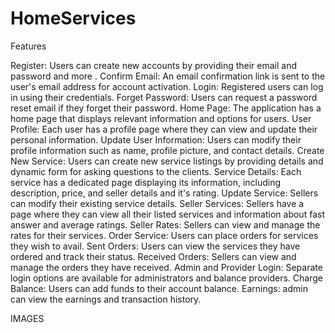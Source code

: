 # HomeServices

Features

Register: Users can create new accounts by providing their email and password and more .
Confirm Email: An email confirmation link is sent to the user's email address for account activation.
Login: Registered users can log in using their credentials.
Forget Password: Users can request a password reset email if they forget their password.
Home Page: The application has a home page that displays relevant information and options for users.
User Profile: Each user has a profile page where they can view and update their personal information.
Update User Information: Users can modify their profile information such as name, profile picture, and contact details.
Create New Service: Users can create new service listings by providing details and dynamic form for asking questions to the clients.
Service Details: Each service has a dedicated page displaying its information, including description, price, and seller details and it's rating.
Update Service: Sellers can modify their existing service details.
Seller Services: Sellers have a page where they can view all their listed services and information about fast answer and average ratings.
Seller Rates: Sellers can view and manage the rates for their services.
Order Service: Users can place orders for services they wish to avail.
Sent Orders: Users can view the services they have ordered and track their status.
Received Orders: Sellers can view and manage the orders they have received.
Admin and Provider Login: Separate login options are available for administrators and balance providers.
Charge Balance: Users can add funds to their account balance.
Earnings: admin can view the earnings and transaction history.

IMAGES

